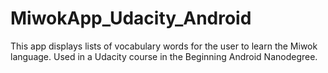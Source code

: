 # MiwokApp_Udacity_Android
This app displays lists of vocabulary words for the user to learn the Miwok language. Used in a Udacity course in the Beginning Android Nanodegree.
